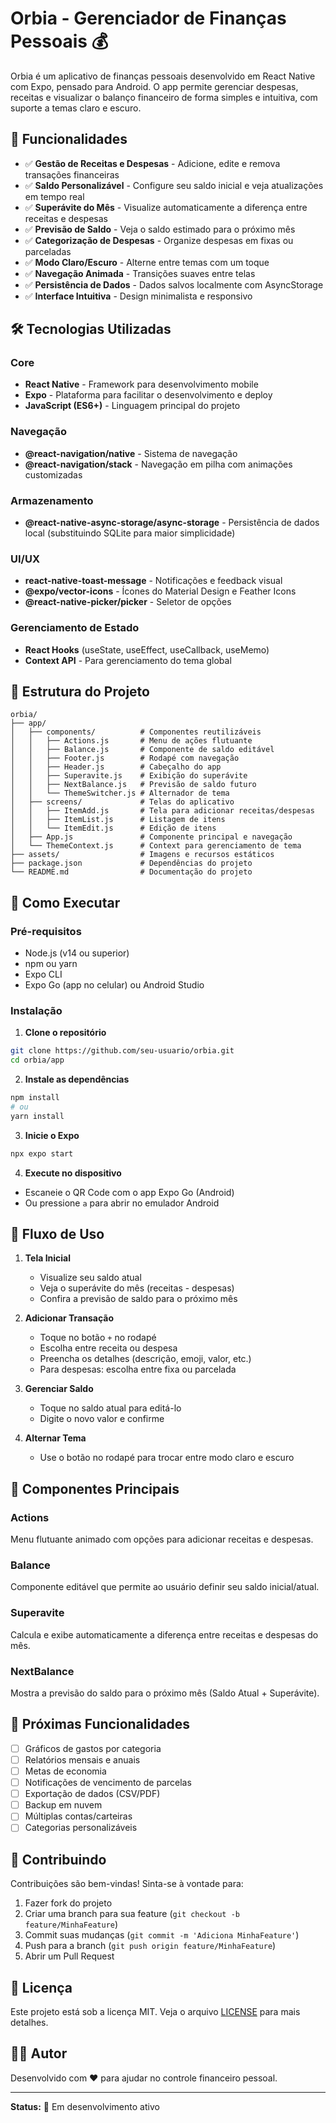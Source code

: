 # Orbia - Gerenciador de Finanças Pessoais 💰

Orbia é um aplicativo de finanças pessoais desenvolvido em React Native com Expo, pensado para Android. O app permite gerenciar despesas, receitas e visualizar o balanço financeiro de forma simples e intuitiva, com suporte a temas claro e escuro.

## 📱 Funcionalidades

- ✅ **Gestão de Receitas e Despesas** - Adicione, edite e remova transações financeiras
- ✅ **Saldo Personalizável** - Configure seu saldo inicial e veja atualizações em tempo real
- ✅ **Superávite do Mês** - Visualize automaticamente a diferença entre receitas e despesas
- ✅ **Previsão de Saldo** - Veja o saldo estimado para o próximo mês
- ✅ **Categorização de Despesas** - Organize despesas em fixas ou parceladas
- ✅ **Modo Claro/Escuro** - Alterne entre temas com um toque
- ✅ **Navegação Animada** - Transições suaves entre telas
- ✅ **Persistência de Dados** - Dados salvos localmente com AsyncStorage
- ✅ **Interface Intuitiva** - Design minimalista e responsivo

## 🛠️ Tecnologias Utilizadas

### Core
- **React Native** - Framework para desenvolvimento mobile
- **Expo** - Plataforma para facilitar o desenvolvimento e deploy
- **JavaScript (ES6+)** - Linguagem principal do projeto

### Navegação
- **@react-navigation/native** - Sistema de navegação
- **@react-navigation/stack** - Navegação em pilha com animações customizadas

### Armazenamento
- **@react-native-async-storage/async-storage** - Persistência de dados local (substituindo SQLite para maior simplicidade)

### UI/UX
- **react-native-toast-message** - Notificações e feedback visual
- **@expo/vector-icons** - Ícones do Material Design e Feather Icons
- **@react-native-picker/picker** - Seletor de opções

### Gerenciamento de Estado
- **React Hooks** (useState, useEffect, useCallback, useMemo)
- **Context API** - Para gerenciamento do tema global

## 📂 Estrutura do Projeto

```
orbia/
├── app/
│   ├── components/          # Componentes reutilizáveis
│   │   ├── Actions.js       # Menu de ações flutuante
│   │   ├── Balance.js       # Componente de saldo editável
│   │   ├── Footer.js        # Rodapé com navegação
│   │   ├── Header.js        # Cabeçalho do app
│   │   ├── Superavite.js    # Exibição do superávite
│   │   ├── NextBalance.js   # Previsão de saldo futuro
│   │   └── ThemeSwitcher.js # Alternador de tema
│   ├── screens/             # Telas do aplicativo
│   │   ├── ItemAdd.js       # Tela para adicionar receitas/despesas
│   │   ├── ItemList.js      # Listagem de itens
│   │   └── ItemEdit.js      # Edição de itens
│   ├── App.js               # Componente principal e navegação
│   └── ThemeContext.js      # Context para gerenciamento de tema
├── assets/                  # Imagens e recursos estáticos
├── package.json             # Dependências do projeto
└── README.md                # Documentação do projeto
```

## 🚀 Como Executar

### Pré-requisitos
- Node.js (v14 ou superior)
- npm ou yarn
- Expo CLI
- Expo Go (app no celular) ou Android Studio

### Instalação

1. **Clone o repositório**
```bash
git clone https://github.com/seu-usuario/orbia.git
cd orbia/app
```

2. **Instale as dependências**
```bash
npm install
# ou
yarn install
```

3. **Inicie o Expo**
```bash
npx expo start
```

4. **Execute no dispositivo**
- Escaneie o QR Code com o app Expo Go (Android)
- Ou pressione `a` para abrir no emulador Android

## 📱 Fluxo de Uso

1. **Tela Inicial**
   - Visualize seu saldo atual
   - Veja o superávite do mês (receitas - despesas)
   - Confira a previsão de saldo para o próximo mês

2. **Adicionar Transação**
   - Toque no botão `+` no rodapé
   - Escolha entre receita ou despesa
   - Preencha os detalhes (descrição, emoji, valor, etc.)
   - Para despesas: escolha entre fixa ou parcelada

3. **Gerenciar Saldo**
   - Toque no saldo atual para editá-lo
   - Digite o novo valor e confirme

4. **Alternar Tema**
   - Use o botão no rodapé para trocar entre modo claro e escuro

## 🎨 Componentes Principais

### Actions
Menu flutuante animado com opções para adicionar receitas e despesas.

### Balance
Componente editável que permite ao usuário definir seu saldo inicial/atual.

### Superavite
Calcula e exibe automaticamente a diferença entre receitas e despesas do mês.

### NextBalance
Mostra a previsão do saldo para o próximo mês (Saldo Atual + Superávite).

## 🎯 Próximas Funcionalidades

- [ ] Gráficos de gastos por categoria
- [ ] Relatórios mensais e anuais
- [ ] Metas de economia
- [ ] Notificações de vencimento de parcelas
- [ ] Exportação de dados (CSV/PDF)
- [ ] Backup em nuvem
- [ ] Múltiplas contas/carteiras
- [ ] Categorias personalizáveis

## 🤝 Contribuindo

Contribuições são bem-vindas! Sinta-se à vontade para:
1. Fazer fork do projeto
2. Criar uma branch para sua feature (`git checkout -b feature/MinhaFeature`)
3. Commit suas mudanças (`git commit -m 'Adiciona MinhaFeature'`)
4. Push para a branch (`git push origin feature/MinhaFeature`)
5. Abrir um Pull Request

## 📄 Licença

Este projeto está sob a licença MIT. Veja o arquivo [LICENSE](LICENSE) para mais detalhes.

## 👨‍💻 Autor

Desenvolvido com ❤️ para ajudar no controle financeiro pessoal.

---

**Status:** 🚧 Em desenvolvimento ativo